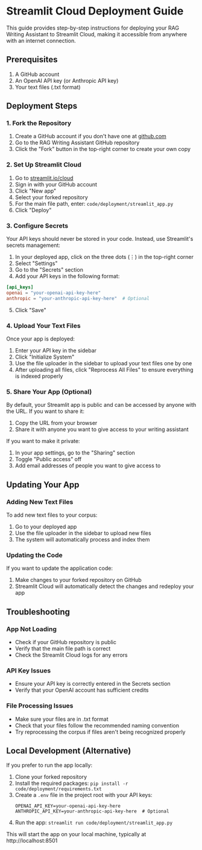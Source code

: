 # Streamlit Cloud Deployment Guide

This guide provides step-by-step instructions for deploying your RAG Writing Assistant to Streamlit Cloud, making it accessible from anywhere with an internet connection.

## Prerequisites

1. A GitHub account
2. An OpenAI API key (or Anthropic API key)
3. Your text files (.txt format)

## Deployment Steps

### 1. Fork the Repository

1. Create a GitHub account if you don't have one at [github.com](https://github.com)
2. Go to the RAG Writing Assistant GitHub repository
3. Click the "Fork" button in the top-right corner to create your own copy

### 2. Set Up Streamlit Cloud

1. Go to [streamlit.io/cloud](https://streamlit.io/cloud)
2. Sign in with your GitHub account
3. Click "New app"
4. Select your forked repository
5. For the main file path, enter: `code/deployment/streamlit_app.py`
6. Click "Deploy"

### 3. Configure Secrets

Your API keys should never be stored in your code. Instead, use Streamlit's secrets management:

1. In your deployed app, click on the three dots (⋮) in the top-right corner
2. Select "Settings"
3. Go to the "Secrets" section
4. Add your API keys in the following format:

```toml
[api_keys]
openai = "your-openai-api-key-here"
anthropic = "your-anthropic-api-key-here"  # Optional
```

5. Click "Save"

### 4. Upload Your Text Files

Once your app is deployed:

1. Enter your API key in the sidebar
2. Click "Initialize System"
3. Use the file uploader in the sidebar to upload your text files one by one
4. After uploading all files, click "Reprocess All Files" to ensure everything is indexed properly

### 5. Share Your App (Optional)

By default, your Streamlit app is public and can be accessed by anyone with the URL. If you want to share it:

1. Copy the URL from your browser
2. Share it with anyone you want to give access to your writing assistant

If you want to make it private:

1. In your app settings, go to the "Sharing" section
2. Toggle "Public access" off
3. Add email addresses of people you want to give access to

## Updating Your App

### Adding New Text Files

To add new text files to your corpus:

1. Go to your deployed app
2. Use the file uploader in the sidebar to upload new files
3. The system will automatically process and index them

### Updating the Code

If you want to update the application code:

1. Make changes to your forked repository on GitHub
2. Streamlit Cloud will automatically detect the changes and redeploy your app

## Troubleshooting

### App Not Loading

- Check if your GitHub repository is public
- Verify that the main file path is correct
- Check the Streamlit Cloud logs for any errors

### API Key Issues

- Ensure your API key is correctly entered in the Secrets section
- Verify that your OpenAI account has sufficient credits

### File Processing Issues

- Make sure your files are in .txt format
- Check that your files follow the recommended naming convention
- Try reprocessing the corpus if files aren't being recognized properly

## Local Development (Alternative)

If you prefer to run the app locally:

1. Clone your forked repository
2. Install the required packages: `pip install -r code/deployment/requirements.txt`
3. Create a `.env` file in the project root with your API keys:
   ```
   OPENAI_API_KEY=your-openai-api-key-here
   ANTHROPIC_API_KEY=your-anthropic-api-key-here  # Optional
   ```
4. Run the app: `streamlit run code/deployment/streamlit_app.py`

This will start the app on your local machine, typically at http://localhost:8501
